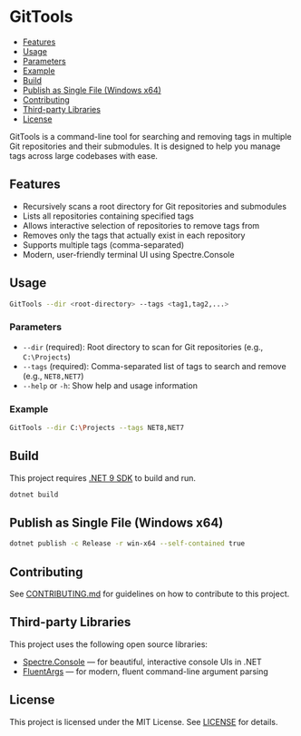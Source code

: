 # GitTools

- [Features](#features)
- [Usage](#usage)
- [Parameters](#parameters)
- [Example](#example)
- [Build](#build)
- [Publish as Single File (Windows x64)](#publish-as-single-file-windows-x64)
- [Contributing](#contributing)
- [Third-party Libraries](#third-party-libraries)
- [License](#license)

GitTools is a command-line tool for searching and removing tags in multiple Git repositories and their submodules. It is designed to help you manage tags across large codebases with ease.

## Features

- Recursively scans a root directory for Git repositories and submodules
- Lists all repositories containing specified tags
- Allows interactive selection of repositories to remove tags from
- Removes only the tags that actually exist in each repository
- Supports multiple tags (comma-separated)
- Modern, user-friendly terminal UI using Spectre.Console

## Usage

```sh
GitTools --dir <root-directory> --tags <tag1,tag2,...>
```

### Parameters

- `--dir` (required): Root directory to scan for Git repositories (e.g., `C:\Projects`)
- `--tags` (required): Comma-separated list of tags to search and remove (e.g., `NET8,NET7`)
- `--help` or `-h`: Show help and usage information

### Example

```sh
GitTools --dir C:\Projects --tags NET8,NET7
```

## Build

This project requires [.NET 9 SDK](https://dotnet.microsoft.com/) to build and run.

```sh
dotnet build
```

## Publish as Single File (Windows x64)

```sh
dotnet publish -c Release -r win-x64 --self-contained true
```

## Contributing

See [CONTRIBUTING.md](CONTRIBUTING.md) for guidelines on how to contribute to this project.

## Third-party Libraries

This project uses the following open source libraries:

- [Spectre.Console](https://spectreconsole.net/) — for beautiful, interactive console UIs in .NET
- [FluentArgs](https://github.com/adambajguz/FluentArgs) — for modern, fluent command-line argument parsing

## License

This project is licensed under the MIT License. See [LICENSE](LICENSE) for details.
